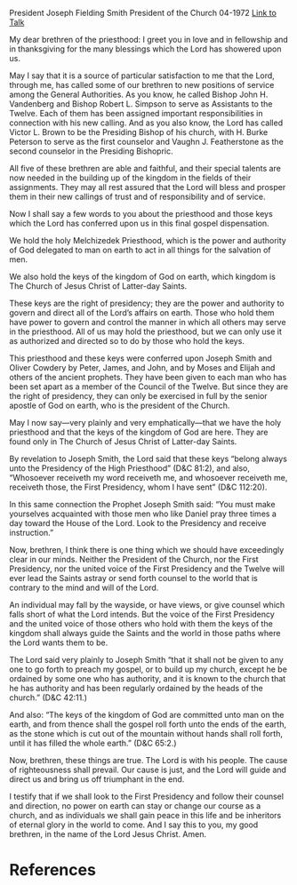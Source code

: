 President Joseph Fielding Smith
President of the Church
04-1972
[Link to Talk](https://www.churchofjesuschrist.org/study/general-conference/1972/04/eternal-keys-and-the-right-to-preside?lang=eng)

My dear brethren of the priesthood: I greet you in love and in fellowship and in thanksgiving for the many blessings which the Lord has showered upon us.

May I say that it is a source of particular satisfaction to me that the Lord, through me, has called some of our brethren to new positions of service among the General Authorities. As you know, he called Bishop John H. Vandenberg and Bishop Robert L. Simpson to serve as Assistants to the Twelve. Each of them has been assigned important responsibilities in connection with his new calling. And as you also know, the Lord has called Victor L. Brown to be the Presiding Bishop of his church, with H. Burke Peterson to serve as the first counselor and Vaughn J. Featherstone as the second counselor in the Presiding Bishopric.

All five of these brethren are able and faithful, and their special talents are now needed in the building up of the kingdom in the fields of their assignments. They may all rest assured that the Lord will bless and prosper them in their new callings of trust and of responsibility and of service.

Now I shall say a few words to you about the priesthood and those keys which the Lord has conferred upon us in this final gospel dispensation.

We hold the holy Melchizedek Priesthood, which is the power and authority of God delegated to man on earth to act in all things for the salvation of men.

We also hold the keys of the kingdom of God on earth, which kingdom is The Church of Jesus Christ of Latter-day Saints.

These keys are the right of presidency; they are the power and authority to govern and direct all of the Lord’s affairs on earth. Those who hold them have power to govern and control the manner in which all others may serve in the priesthood. All of us may hold the priesthood, but we can only use it as authorized and directed so to do by those who hold the keys.

This priesthood and these keys were conferred upon Joseph Smith and Oliver Cowdery by Peter, James, and John, and by Moses and Elijah and others of the ancient prophets. They have been given to each man who has been set apart as a member of the Council of the Twelve. But since they are the right of presidency, they can only be exercised in full by the senior apostle of God on earth, who is the president of the Church.

May I now say—very plainly and very emphatically—that we have the holy priesthood and that the keys of the kingdom of God are here. They are found only in The Church of Jesus Christ of Latter-day Saints.

By revelation to Joseph Smith, the Lord said that these keys “belong always unto the Presidency of the High Priesthood” (D&C 81:2), and also, “Whosoever receiveth my word receiveth me, and whosoever receiveth me, receiveth those, the First Presidency, whom I have sent” (D&C 112:20).

In this same connection the Prophet Joseph Smith said: “You must make yourselves acquainted with those men who like Daniel pray three times a day toward the House of the Lord. Look to the Presidency and receive instruction.”

Now, brethren, I think there is one thing which we should have exceedingly clear in our minds. Neither the President of the Church, nor the First Presidency, nor the united voice of the First Presidency and the Twelve will ever lead the Saints astray or send forth counsel to the world that is contrary to the mind and will of the Lord.

An individual may fall by the wayside, or have views, or give counsel which falls short of what the Lord intends. But the voice of the First Presidency and the united voice of those others who hold with them the keys of the kingdom shall always guide the Saints and the world in those paths where the Lord wants them to be.

The Lord said very plainly to Joseph Smith “that it shall not be given to any one to go forth to preach my gospel, or to build up my church, except he be ordained by some one who has authority, and it is known to the church that he has authority and has been regularly ordained by the heads of the church.” (D&C 42:11.)

And also: “The keys of the kingdom of God are committed unto man on the earth, and from thence shall the gospel roll forth unto the ends of the earth, as the stone which is cut out of the mountain without hands shall roll forth, until it has filled the whole earth.” (D&C 65:2.)

Now, brethren, these things are true. The Lord is with his people. The cause of righteousness shall prevail. Our cause is just, and the Lord will guide and direct us and bring us off triumphant in the end.

I testify that if we shall look to the First Presidency and follow their counsel and direction, no power on earth can stay or change our course as a church, and as individuals we shall gain peace in this life and be inheritors of eternal glory in the world to come. And I say this to you, my good brethren, in the name of the Lord Jesus Christ. Amen.

# References

